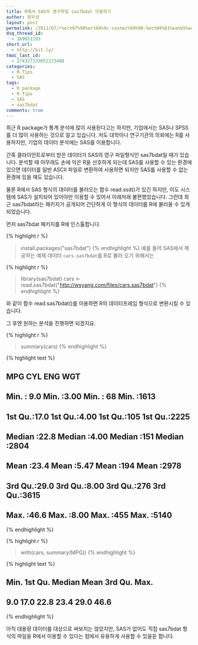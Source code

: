 ```yaml
---
title: R에서 SAS의 영구파일 sas7bdat 이용하기
author: 양우성
layout: post
permalink: /2011/07/r%ec%97%90%ec%84%9c-sas%ec%9d%98-%ec%98%81%ea%b5%ac%ed%8c%8c%ec%9d%bc-sas7bdat-%ec%9d%b4%ec%9a%a9%ed%95%98%ea%b8%b0/
dsq_thread_id:
  - 369651193
short_url:
  - http://bit.ly/
tmac_last_id:
  - 274327333052223488
categories:
  - R-Tips
  - SAS
tags:
  - R package
  - R-Tips
  - SAS
  - sas7bdat
comments: true
---
```

최근 R package가 통계 분석에 많이 사용된다고는 하지만, 기업에서는 SAS나 SPSS를 더 많이 사용하는 것으로 알고 있습니다. 저도 대학이나 연구기관의 의뢰에는 R를 사용하지만, 기업의 데이터 분석에는 SAS를 이용합니다.

간혹 클라이언트로부터 받은 데이터가 SAS의 영구 파일형식인 sas7bdat일 때가 있습니다. 분석할 때 아무래도 손에 익은 R을 선호하게 되는데 SAS를 사용할 수 있는 환경에 있으면 데이터를 일반 ASCII 파일로 변환하여 사용하면 되지만 SAS를 사용할 수 없는 환경에 있을 때도 있습니다.

물론 R에서 SAS 형식의 데이터를 불러오는 함수 read.ssd()가 있긴 하지만, 이도 시스템에 SAS가 설치되어 있어야만 이용할 수 있어서 이래저래 불편했었습니다. 그런데 최근 sas7bdat라는 패키지가 공개되어 간단하게 이 형식의 데이터를 R에 불러올 수 있게 되었습니다.  
  
먼저 sas7bdat 패키지를 R에 인스톨합니다.


{% highlight r %}
> install.packages("sas7bdat")
{% endhighlight %}
예를 들어 SAS에서 제공하는 예제 데이터 `cars.sas7bdat`를 R로 불러 오기 위해서는


{% highlight r %}
> library(sas7bdat)
> cars <- read.sas7bdat("http://wsyang.com/files/cars.sas7bdat")
{% endhighlight %}

와 같이 함수 read.sas7bdat()를 이용하면 R의 데이터프레임 형식으로 변환시킬 수 있습니다.

그 후엔 원하는 분석을 진행하면 되겠지요. 


{% highlight r %}
> summary(cars)
{% endhighlight %}



{% highlight text %}
##       MPG            CYL            ENG           WGT      
##  Min.   : 9.0   Min.   :3.00   Min.   : 68   Min.   :1613  
##  1st Qu.:17.0   1st Qu.:4.00   1st Qu.:105   1st Qu.:2225  
##  Median :22.8   Median :4.00   Median :151   Median :2804  
##  Mean   :23.4   Mean   :5.47   Mean   :194   Mean   :2978  
##  3rd Qu.:29.0   3rd Qu.:8.00   3rd Qu.:276   3rd Qu.:3615  
##  Max.   :46.6   Max.   :8.00   Max.   :455   Max.   :5140
{% endhighlight %}



{% highlight r %}
> with(cars, summary(MPG))
{% endhighlight %}



{% highlight text %}
##    Min. 1st Qu.  Median    Mean 3rd Qu.    Max. 
##     9.0    17.0    22.8    23.4    29.0    46.6
{% endhighlight %}

아직 대용량 데이터를 대상으로 써보지는 않았지만, SAS가 없어도 직접 sas7bdat 형식의 파일을 R에서 이용할 수 있다는 점에서 유용하게 사용할 수 있을듣 합니다.
